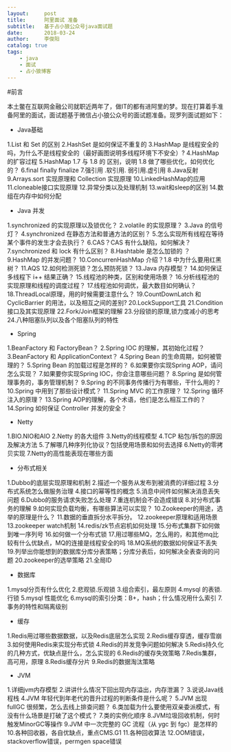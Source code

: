 ```yaml
---
layout:     post
title:      阿里面试 准备
subtitle:   基于占小狼公众号java面试题
date:       2018-03-24
author:     李俊阳
catalog: true
tags:
    - java
    - 面试
    - 占小狼博客
---
```

#前言

本土鳖在互联网金融公司就职近两年了，做IT的都有进阿里的梦。现在打算着手准备阿里的面试，面试题基于微信占小狼公众号的面试题准备。现罗列面试题如下：
* Java基础

1.List 和 Set 的区别
2.HashSet 是如何保证不重复的
3.HashMap 是线程安全的吗，为什么不是线程安全的（最好画图说明多线程环境下不安全）?
4.HashMap 的扩容过程
5.HashMap 1.7 与 1.8 的 区别，说明 1.8 做了哪些优化，如何优化的？
6.final finally finalize
7.强引用 .软引用. 弱引用.虚引用
8.Java反射
9.Arrays.sort 实现原理和 Collection 实现原理
10.LinkedHashMap的应用
11.cloneable接口实现原理
12.异常分类以及处理机制
13.wait和sleep的区别
14.数组在内存中如何分配

* Java 并发

1.synchronized 的实现原理以及锁优化？
2.volatile 的实现原理？
3.Java 的信号灯？
4.synchronized 在静态方法和普通方法的区别？
5.怎么实现所有线程在等待某个事件的发生才会去执行？
6.CAS？CAS 有什么缺陷，如何解决？
7.synchronized 和 lock 有什么区别？
8.Hashtable 是怎么加锁的 ？
9.HashMap 的并发问题？
10.ConcurrenHashMap 介绍？1.8 中为什么要用红黑树？
11.AQS
12.如何检测死锁？怎么预防死锁？
13.Java 内存模型？
14.如何保证多线程下 i++ 结果正确？
15.线程池的种类，区别和使用场景？
16.分析线程池的实现原理和线程的调度过程？
17.线程池如何调优，最大数目如何确认？
18.ThreadLocal原理，用的时候需要注意什么？
19.CountDownLatch 和 CyclicBarrier 的用法，以及相互之间的差别?
20.LockSupport工具
21.Condition接口及其实现原理
22.Fork/Join框架的理解
23.分段锁的原理,锁力度减小的思考
24.八种阻塞队列以及各个阻塞队列的特性

* Spring

1.BeanFactory 和 FactoryBean？
2.Spring IOC 的理解，其初始化过程？
3.BeanFactory 和 ApplicationContext？
4.Spring Bean 的生命周期，如何被管理的？
5.Spring Bean 的加载过程是怎样的？
6.如果要你实现Spring AOP，请问怎么实现？
7.如果要你实现Spring IOC，你会注意哪些问题？
8.Spring 是如何管理事务的，事务管理机制？
9.Spring 的不同事务传播行为有哪些，干什么用的？
10.Spring 中用到了那些设计模式？
11.Spring MVC 的工作原理？
12.Spring 循环注入的原理？
13.Spring AOP的理解，各个术语，他们是怎么相互工作的？
14.Spring 如何保证 Controller 并发的安全？

* Netty

1.BIO.NIO和AIO
2.Netty 的各大组件
3.Netty的线程模型
4.TCP 粘包/拆包的原因及解决方法
5.了解哪几种序列化协议？包括使用场景和如何去选择
6.Netty的零拷贝实现
7.Netty的高性能表现在哪些方面

* 分布式相关

1.Dubbo的底层实现原理和机制
2.描述一个服务从发布到被消费的详细过程
3.分布式系统怎么做服务治理
4.接口的幂等性的概念
5.消息中间件如何解决消息丢失问题
6.Dubbo的服务请求失败怎么处理
7.重连机制会不会造成错误
8.对分布式事务的理解
9.如何实现负载均衡，有哪些算法可以实现？
10.Zookeeper的用途，选举的原理是什么？
11.数据的垂直拆分水平拆分。
12.zookeeper原理和适用场景
13.zookeeper watch机制
14.redis/zk节点宕机如何处理
15.分布式集群下如何做到唯一序列号
16.如何做一个分布式锁
17.用过哪些MQ，怎么用的，和其他mq比较有什么优缺点，MQ的连接是线程安全的吗
18.MQ系统的数据如何保证不丢失
19.列举出你能想到的数据库分库分表策略；分库分表后，如何解决全表查询的问题
20.zookeeper的选举策略
21.全局ID

* 数据库

1.mysql分页有什么优化
2.悲观锁.乐观锁
3.组合索引，最左原则
4.mysql 的表锁.行锁
5.mysql 性能优化
6.mysql的索引分类：B+，hash；什么情况用什么索引
7.事务的特性和隔离级别

* 缓存

1.Redis用过哪些数据数据，以及Redis底层怎么实现
2.Redis缓存穿透，缓存雪崩
3.如何使用Redis来实现分布式锁
4.Redis的并发竞争问题如何解决
5.Redis持久化的几种方式，优缺点是什么，怎么实现的
6.Redis的缓存失效策略
7.Redis集群，高可用，原理
8.Redis缓存分片
9.Redis的数据淘汰策略

* JVM

1.详细jvm内存模型
2.讲讲什么情况下回出现内存溢出，内存泄漏？ 
3.说说Java线程栈
4.JVM 年轻代到年老代的晋升过程的判断条件是什么呢？
5.JVM 出现 fullGC 很频繁，怎么去线上排查问题？
6.类加载为什么要使用双亲委派模式，有没有什么场景是打破了这个模式？
7.类的实例化顺序
8.JVM垃圾回收机制，何时触发MinorGC等操作
9.JVM 中一次完整的 GC 流程（从 ygc 到 fgc）是怎样的
10.各种回收器，各自优缺点，重点CMS.G1
11.各种回收算法
12.OOM错误，stackoverflow错误，permgen space错误
